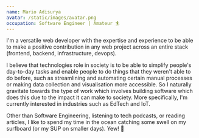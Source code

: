 ```yaml
---
name: Mario Adisurya
avatar: /static/images/avatar.png
occupation: Software Engineer | Amateur 🏄
---
```


I'm a versatile web developer with the expertise and experience to be able to make a positive contribution in any web project across an entire stack (frontend, backend, infrastructure, devops).

I believe that technologies role in society is to be able to simplify people's day-to-day tasks and enable people to do things that they weren't able to do before, such as streamlining and automating certain manual processes or making data collection and visualisation more accessible.
So I naturally gravitate towards the type of work which involves building software which does this due to the impact it can make to society.
More specifically, I'm currently interested in industries such as EdTech and IoT.

Other than Software Engineering, listening to tech podcasts, or reading articles, I like to spend my time in the ocean catching some swell on my surfboard (or my SUP on smaller days). Yew! 🤙
